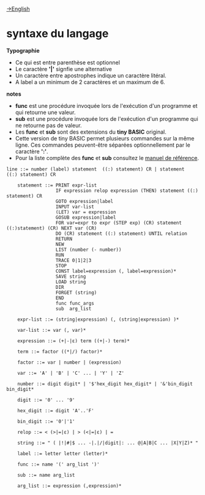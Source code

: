 <!-- 
Copyright Jacques Deschênes, 2021
Ce document fait parti du projet stm32-tbi
https://github.com/picatout/stm32-tbi
-->
[-&gt;English](syntax-en.md)
# syntaxe du langage

**Typographie**
* Ce qui est entre parenthèse est optionnel
* Le caractère **'|'** signfie une alternative
* Un caractère entre apostrophes indique un caractère litéral.
* A label a un minimum de 2 caractères et un maximum de 6.

**notes**
* **func** est une procédure invoquée lors de l'exécution d'un programme et qui retourne une valeur. 
* **sub** est une procédure invoquée lors de l'exécution d'un programme qui ne retourne pas de valeur.
* Les **func** et **sub** sont des extensions du **tiny BASIC** original.
* Cette version de tiny BASIC permet plusieurs commandes sur la même ligne. Ces commandes peuvent-être séparées optionnellement par le caractère **':'**. 
* Pour la liste complète des **func** et **sub** consultez le [manuel de référence](docs/tib_refrence.md).

```
line ::= number (label) statement  ((:) statement) CR | statement  ((:) statement) CR
 
    statement ::= PRINT expr-list
                  IF expression relop expression (THEN) statement ((:) statement) CR 
                  GOTO expression|label
                  INPUT var-list
                  (LET) var = expression
                  GOSUB expression|label
                  FOR var=expr to expr (STEP exp) (CR) statement ((:)statement) (CR) NEXT var (CR) 
                  DO (CR) statement ((:) statement) UNTIL relation 
                  RETURN
                  NEW
                  LIST (number (- number))
                  RUN
                  TRACE 0|1|2|3
                  STOP
                  CONST label=expression (, label=expression)* 
                  SAVE string 
                  LOAD string 
                  DIR 
                  FORGET (string)
                  END
                  func func_args 
                  sub  arg_list  
 
    expr-list ::= (string|expression) (, (string|expression) )*
 
    var-list ::= var (, var)*
 
    expression ::= (+|-|ε) term ((+|-) term)*
 
    term ::= factor ((*|/) factor)*
 
    factor ::= var | number | (expression)
 
    var ::= 'A' | 'B' | 'C' ... | 'Y' | 'Z'
 
    number ::= digit digit* | '$'hex_digit hex_digit* | '&'bin_digit bin_digit*
 
    digit ::= '0' ... '9'

    hex_digit ::= digit 'A'..'F'  

    bin_digit ::= '0'|'1' 
 
    relop ::= < (>|=|ε) | > (<|=|ε) | =

    string ::= " ( |!|#|$ ... -|.|/|digit|: ... @|A|B|C ... |X|Y|Z)* "

    label ::= letter letter (letter)* 

    func ::= name '(' arg_list ')' 

    sub ::= name arg_list 

    arg_list ::= expression (,expression)* 

```
